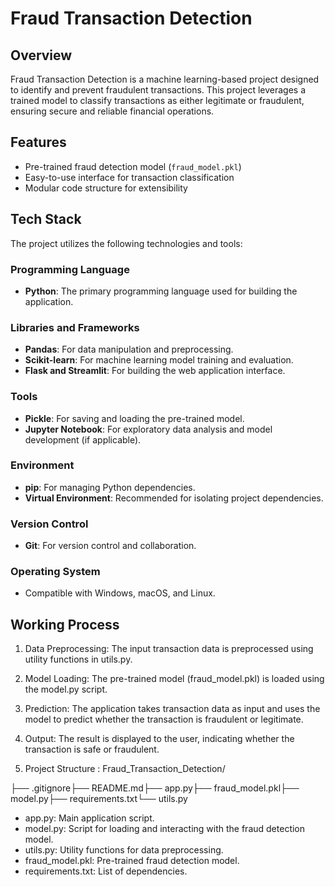 # Fraud Transaction Detection

## Overview
Fraud Transaction Detection is a machine learning-based project designed to identify and prevent fraudulent transactions. This project leverages a trained model to classify transactions as either legitimate or fraudulent, ensuring secure and reliable financial operations.

## Features
- Pre-trained fraud detection model (`fraud_model.pkl`)
- Easy-to-use interface for transaction classification
- Modular code structure for extensibility

## Tech Stack

The project utilizes the following technologies and tools:

### Programming Language
- **Python**: The primary programming language used for building the application.

### Libraries and Frameworks
- **Pandas**: For data manipulation and preprocessing.
- **Scikit-learn**: For machine learning model training and evaluation.
- **Flask and Streamlit**: For building the web application interface.

### Tools
- **Pickle**: For saving and loading the pre-trained model.
- **Jupyter Notebook**: For exploratory data analysis and model development (if applicable).

### Environment
- **pip**: For managing Python dependencies.
- **Virtual Environment**: Recommended for isolating project dependencies.

### Version Control
- **Git**: For version control and collaboration.

### Operating System
- Compatible with Windows, macOS, and Linux.



## Working Process
1. Data Preprocessing:
The input transaction data is preprocessed using utility functions in utils.py.

2. Model Loading:
The pre-trained model (fraud_model.pkl) is loaded using the model.py script.

3. Prediction:
The application takes transaction data as input and uses the model to predict whether the transaction is fraudulent or legitimate.

4. Output:
The result is displayed to the user, indicating whether the transaction is safe or fraudulent.

5. Project Structure :
Fraud_Transaction_Detection/

├── .gitignore├── README.md├── app.py├── fraud_model.pkl├── model.py├── requirements.txt└── utils.py


- app.py: Main application script.
- model.py: Script for loading and interacting with the fraud detection model.
- utils.py: Utility functions for data preprocessing.
- fraud_model.pkl: Pre-trained fraud detection model.
- requirements.txt: List of dependencies.


